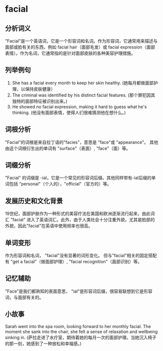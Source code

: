 # facial

## 分析词义

  

"Facial"是一个英语词，它是一个形容词和名词。作为形容词，它通常用来描述与面部或脸有关的东西，例如 facial hair（面部毛发）或 facial expression（面部表情）。作为名词，它通常指的是针对面部皮肤的各种美容护理措施。

  

## 列举例句

  

1.  She has a facial every month to keep her skin healthy. (她每月都做面部护理，以保持皮肤健康）
2.  The criminal was identified by his distinct facial features. (那个罪犯因其独特的面部特征被识别出来。)
3.  He showed no facial expression, making it hard to guess what he's thinking. (他没有面部表情，使得人们很难猜测他在想什么。)

  

## 词根分析

  

"Facial"的词根是来自拉丁语的"facies"，意思是 "face"或 "appearance"。 其他由这个词根衍生出的单词有 "surface"（表面）, "face"（面）等。

  

## 词缀分析

  

"Facial" 的词缀是 -ial，它是一个常见的形容词后缀。其他同样带有-ial后缀的单词包括 "personal"（个人的），"official"（官方的）等。

  

## 发展历史和文化背景

  

19世纪，面部护肤作为一种形式的美容疗法在美国和欧洲逐渐流行起来，由此词汇 "facial" 进入了英语词汇。此外，由于人类社会十分注重外貌，尤其是脸部的外貌，因此"facial"在英语中使用频率也很高。

  

## 单词变形

  

作为形容词和名词， "facial"没有显著的词形变化。 但与"facial"相关的固定搭配有 "get a facial"（做面部护理）, "facial recognition"（面部识别）等。

  

## 记忆辅助

  

"Face"是我们都熟知的表面意思， "ial"是形容词后缀，很容易联想到它是形容词，与面部有关的。

  

## 小故事

  

Sarah went into the spa room, looking forward to her monthly facial. The moment she sank into the chair, she felt a sense of relaxation and wellbeing sinking in. (萨拉走进了水疗室，期待着她的每月一次的面部护理。当她沉入椅子的那一刻，她感到了一种放松和幸福感。)
